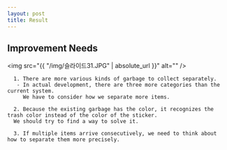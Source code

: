 ```yaml
---
layout: post
title: Result
---
```



## Improvement Needs

<img src="{{ "/img/슬라이드31.JPG" | absolute_url }}" alt="" />



      1. There are more various kinds of garbage to collect separately.
       - In actual development, there are three more categories than the current system.
         We have to consider how we separate more items.

      2. Because the existing garbage has the color, it recognizes the trash color instead of the color of the sticker.
      We should try to find a way to solve it.

      3. If multiple items arrive consecutively, we need to think about how to separate them more precisely.




